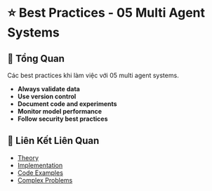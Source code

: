# ⭐ Best Practices - 05 Multi Agent Systems

## 🎯 Tổng Quan

Các best practices khi làm việc với 05 multi agent systems.

- **Always validate data**
- **Use version control**
- **Document code and experiments**
- **Monitor model performance**
- **Follow security best practices**

## 🔗 Liên Kết Liên Quan

- [Theory](./THEORY_05_multi_agent_systems.md)
- [Implementation](./IMPLEMENTATION_05_multi_agent_systems.md)
- [Code Examples](./CODE_EXAMPLES_05_multi_agent_systems.md)
- [Complex Problems](./COMPLEX_PROBLEMS.md)
